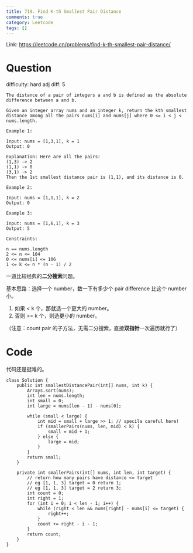 ```yaml
---
title: 719. Find K-th Smallest Pair Distance
comments: true
category: Leetcode
tags: []
---
```


Link: https://leetcode.cn/problems/find-k-th-smallest-pair-distance/

# Question

difficulty: hard
adj diff: 5

    The distance of a pair of integers a and b is defined as the absolute difference between a and b.

    Given an integer array nums and an integer k, return the kth smallest distance among all the pairs nums[i] and nums[j] where 0 <= i < j < nums.length.

    Example 1:

    Input: nums = [1,3,1], k = 1
    Output: 0

    Explanation: Here are all the pairs:
    (1,3) -> 2
    (1,1) -> 0
    (3,1) -> 2
    Then the 1st smallest distance pair is (1,1), and its distance is 0.

    Example 2:

    Input: nums = [1,1,1], k = 2
    Output: 0

    Example 3:

    Input: nums = [1,6,1], k = 3
    Output: 5
     
    Constraints:

    n == nums.length
    2 <= n <= 104
    0 <= nums[i] <= 106
    1 <= k <= n * (n - 1) / 2

一道比较经典的**二分搜索**问题。

基本思路：选择一个 number，数一下有多少个 pair difference 比这个 number 小。

1. 如果 < k 个，那就选一个更大的 number。
1. 否则 >= k 个，则选更小的 number。

（注意：count pair 的子方法，无需二分搜索，直接**双指针**一次遍历就行了）

# Code

代码还是挺难的。

```
class Solution {
    public int smallestDistancePair(int[] nums, int k) {
        Arrays.sort(nums);
        int len = nums.length;
        int small = 0;
        int large = nums[len - 1] - nums[0];

        while (small < large) {
            int mid = small + large >> 1; // specila careful here!
            if (smallerPairs(nums, len, mid) < k) {
                small = mid + 1;
            } else {
                large = mid;
            }
        }
        return small;
    }

    private int smallerPairs(int[] nums, int len, int target) {
        // return how many pairs have distance <= target
        // eg [1, 1, 3] target = 0 return 1;
        // eg [1, 1, 3] target = 2 return 3;
        int count = 0;
        int right = 1;
        for (int i = 0; i < len - 1; i++) {
            while (right < len && nums[right] - nums[i] <= target) {
                right++;
            }
            count += right - i - 1;
        }
        return count;
    }
}
```
